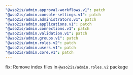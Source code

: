 ```yaml
---
"@wso2is/admin.approval-workflows.v1": patch
"@wso2is/admin.console-settings.v1": patch
"@wso2is/admin.administrators.v1": patch
"@wso2is/admin.applications.v1": patch
"@wso2is/admin.connections.v1": patch
"@wso2is/admin.validation.v1": patch
"@wso2is/admin.groups.v1": patch
"@wso2is/admin.roles.v2": patch
"@wso2is/admin.users.v1": patch
"@wso2is/admin.core.v1": patch
---
```


fix: Remove index files in `@wso2is/admin.roles.v2` package

